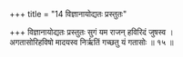 +++
title = "14 विज्ञानायोद्यतः प्रस्तुतः"

+++
विज्ञानायोद्यतः प्रस्तुतः सुगं यम राजन् हविरिदं जुषस्व ।  
अगतासोरिहविषो मादयस्व निर्ऋतिं गच्छतु यं गतासोः ॥ १५ ॥